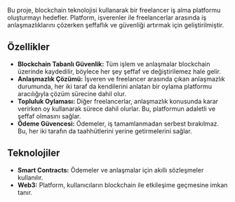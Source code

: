 

Bu proje, blockchain teknolojisi kullanarak bir freelancer iş alma platformu oluşturmayı hedefler. Platform, işverenler ile freelancerlar arasında iş anlaşmazlıklarını çözerken şeffaflık ve güvenliği artırmak için geliştirilmiştir.

## Özellikler

- **Blockchain Tabanlı Güvenlik:** Tüm işlem ve anlaşmalar blockchain üzerinde kaydedilir, böylece her şey şeffaf ve değiştirilemez hale gelir.
- **Anlaşmazlık Çözümü:** İşveren ve freelancer arasında çıkan anlaşmazlık durumunda, her iki taraf da kendilerini anlatan bir oylama platformu aracılığıyla çözüm sürecine dahil olur.
- **Topluluk Oylaması:** Diğer freelancerlar, anlaşmazlık konusunda karar verirken oy kullanarak sürece dahil olurlar. Bu, platformun adaletli ve şeffaf olmasını sağlar.
- **Ödeme Güvencesi:** Ödemeler, iş tamamlanmadan serbest bırakılmaz. Bu, her iki tarafın da taahhütlerini yerine getirmelerini sağlar.

## Teknolojiler

- **Smart Contracts:** Ödemeler ve anlaşmalar için akıllı sözleşmeler kullanılır.
- **Web3:** Platform, kullanıcıların blockchain ile etkileşime geçmesine imkan tanır.


